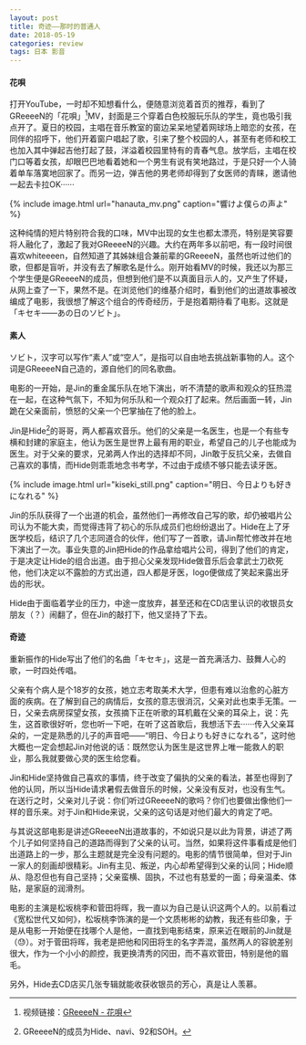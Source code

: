 ```yaml
---
layout: post
title: 奇迹——那时的普通人
date: 2018-05-19
categories: review
tags: 日本 影音
---
```


#### 花唄
打开YouTube，一时却不知想看什么，便随意浏览着首页的推荐，看到了GReeeeN的「花唄」[^1]MV，封面是三个穿着白色校服玩乐队的学生，竟也吸引我点开了。夏日的校园，主唱在音乐教室的窗边呆呆地望着网球场上暗恋的女孩，在同伴的招呼下，他们开着窗户唱起了歌，引来了整个校园的人，甚至有老师和校工也加入其中弹起吉他打起了鼓，洋溢着校园里特有的青春气息。放学后，主唱在校门口等着女孩，却眼巴巴地看着她和一个男生有说有笑地路过，于是只好一个人骑着单车落寞地回家了。而另一边，弹吉他的男老师却得到了女医师的青睐，邀请他一起去卡拉OK······

{% include image.html url="hanauta_mv.png" caption="響けよ僕らの声よ" %}

这种纯情的短片特别符合我的口味，MV中出现的女生也都太漂亮，特别是笑容要将人融化了，激起了我对GReeeeN的兴趣。大约在两年多以前吧，有一段时间很喜欢whiteeeen，自然知道了其姊妹组合兼前辈的GReeeeN，虽然也听过他们的歌，但都是盲听，并没有去了解歌名是什么。刚开始看MV的时候，我还以为那三个学生便是GReeeeN的成员，但想到他们是不以真面目示人的，又产生了怀疑，从网上查了一下，果然不是。在浏览他们的维基介绍时，看到他们的出道故事被改编成了电影，我很想了解这个组合的传奇经历，于是抱着期待看了电影。这就是「キセキ——あの日のソビト」。

#### 素人
ソビト，汉字可以写作“素人”或“空人”，是指可以自由地去挑战新事物的人。这个词是GReeeeN自己造的，源自他们的同名歌曲。

电影的一开始，是Jin的重金属乐队在地下演出，听不清楚的歌声和观众的狂热混在一起，在这种气氛下，不知为何乐队和一个观众打了起来。然后画面一转，Jin跪在父亲面前，愤怒的父亲一个巴掌抽在了他的脸上。

Jin是Hide[^2]的哥哥，两人都喜欢音乐。他们的父亲是一名医生，也是一个有些专横和封建的家庭主，他认为医生是世界上最有用的职业，希望自己的儿子也能成为医生。对于父亲的要求，兄弟两人作出的选择却不同，Jin敢于反抗父亲，去做自己喜欢的事情，而Hide则乖乖地念书考学，不过由于成绩不够只能去读牙医。

{% include image.html url="kiseki_still.png" caption="明日、今日よりも好きになれる" %}

Jin的乐队获得了一个出道的机会，虽然他们一再修改自己写的歌，却仍被唱片公司认为不能大卖，而觉得违背了初心的乐队成员们也纷纷退出了。Hide在上了牙医学校后，结识了几个志同道合的伙伴，他们写了一首歌，请Jin帮忙修改并在地下演出了一次。事业失意的Jin把Hide的作品拿给唱片公司，得到了他们的肯定，于是决定让Hide的组合出道。由于担心父亲发现Hide做音乐后会拿武士刀砍死他，他们决定以不露脸的方式出道，四人都是牙医，logo便做成了笑起来露出牙齿的形状。

Hide由于面临着学业的压力，中途一度放弃，甚至还和在CD店里认识的收银员女朋友（？）闹翻了，但在Jin的敲打下，他又坚持了下去。

#### 奇迹
重新振作的Hide写出了他们的名曲「キセキ」，这是一首充满活力、鼓舞人心的歌，一时四处传唱。

父亲有个病人是个18岁的女孩，她立志考取美术大学，但患有难以治愈的心脏方面的疾病。在了解到自己的病情后，女孩的意志很消沉，父亲对此也束手无策。一日，父亲去病房探望女孩，女孩摘下正在听歌的耳机戴在父亲的耳朵上，说：先生，这首歌很好听，您也听一下吧，在听了这首歌后，我想活下去······传入父亲耳朵的，一定是熟悉的儿子的声音吧——“明日、今日よりも好きになれる”，这时他大概也一定会想起Jin对他说的话：既然您认为医生是这世界上唯一能救人的职业，那么我就要做心灵的医生给您看。

Jin和Hide坚持做自己喜欢的事情，终于改变了偏执的父亲的看法，甚至也得到了他的认同，所以当Hide请求暑假去做音乐的时候，父亲没有反对，也没有生气。在送行之时，父亲对儿子说：你们听过GReeeeN的歌吗？你们也要做出像他们一样的音乐来。对于Jin和Hide来说，父亲的这句话是对他们最大的肯定了吧。

与其说这部电影是讲述GReeeeN出道故事的，不如说只是以此为背景，讲述了两个儿子如何坚持自己的道路而得到了父亲的认可。当然，如果将这件事看成是他们出道路上的一步，那么主题就是完全没有问题的。电影的情节很简单，但对于Jin一家人的刻画却很精彩。Jin有主见、叛逆，内心却希望得到父亲的认同；Hide顺从、隐忍但也有自己坚持；父亲蛮横、固执，不过也有慈爱的一面；母亲温柔、体贴，是家庭的润滑剂。

电影的主演是松坂桃李和菅田将晖，我一直以为自己是认识这两个人的。以前看过《宽松世代又如何》，松坂桃李饰演的是一个文质彬彬的幼教，我还有些印象，于是从电影一开始便在找哪个人是他，一直找到电影结束，原来近在眼前的Jin就是（😓）。对于菅田将晖，我老是把他和冈田将生的名字弄混，虽然两人的容貌差别很大，作为一个小小的颜控，我更换清秀的冈田，而不喜欢菅田，特别是他的眉毛。

另外，Hide去CD店买几张专辑就能收获收银员的芳心，真是让人羡慕。


[^1]: 视频链接：[GReeeeN - 花唄](https://www.youtube.com/watch?v=nvz6exaaSxA)
[^2]: GReeeeN的成员为Hide、navi、92和SOH。
